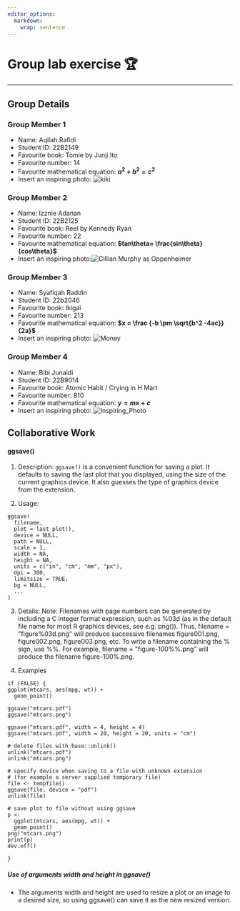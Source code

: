```yaml
---
editor_options: 
  markdown: 
    wrap: sentence
---
```


# Group lab exercise 🏆

------------------------------------------------------------------------

## Group Details

### Group Member 1

-   Name: Aqilah Rafidi
-   Student ID: 22B2149
-   Favourite book: Tomie by Junji Ito
-   Favourite number: 14
-   Favourite mathematical equation: **$a^2+b^2=c^2$**
-   Insert an inspiring photo: ![kiki](https://github.com/sm2302-aug23/.github/assets/141397360/4c2cbf81-5623-40a6-a209-2e14d4266f5c)

### Group Member 2

-   Name: Izznie Adanan
-   Student ID: 22B2125
-   Favourite book: Reel by Kennedy Ryan
-   Favourite number: 22
-   Favourite mathematical equation: **$tan\theta= \frac{sin\theta}{cos\theta}$**
-   Insert an inspiring photo:![Cillian Murphy as Oppenheimer](https://github.com/sm2302-aug23/.github/assets/141397633/7ffa24b9-620f-47ec-891d-3fb2351d645d)

### Group Member 3

-   Name: Syafiqah Raddin
-   Student ID: 22b2046
-   Favourite book: Ikigai
-   Favourite number: 213
-   Favourite mathematical equation: **$x = \frac {-b \pm \sqrt{b^2 -4ac}} {2a}$**
-   Insert an inspiring photo: ![Money](https://github.com/sm2302-aug23/.github/assets/141397169/e96a94c1-02af-4476-a55e-676ff342db0f)

### Group Member 4

-   Name: Bibi Junaidi
-   Student ID: 22B9014
-   Favourite book: Atomic Habit / Crying in H Mart
-   Favourite number: 810
-   Favourite mathematical equation: **$y=mx + c$**
-   Insert an inspiring photo: ![Inspiring_Photo](https://github.com/sm2302-aug23/.github/assets/141397273/f5b5a10c-b6db-40ef-80c9-f280481c796f)

## Collaborative Work

#### ggsave()

1.  Description: `ggsave()` is a convenient function for saving a plot.
    It defaults to saving the last plot that you displayed, using the size of the current graphics device.
    It also guesses the type of graphics device from the extension.

2.  Usage:

```         
ggsave(
  filename,
  plot = last_plot(),
  device = NULL,
  path = NULL,
  scale = 1,
  width = NA,
  height = NA,
  units = c("in", "cm", "mm", "px"),
  dpi = 300,
  limitsize = TRUE,
  bg = NULL,
  ...
)
```

3.  Details: Note: Filenames with page numbers can be generated by including a C integer format expression, such as ⁠%03d⁠ (as in the default file name for most R graphics devices, see e.g. png()).
    Thus, filename = "figure%03d.png" will produce successive filenames figure001.png, figure002.png, figure003.png, etc.
    To write a filename containing the ⁠%⁠ sign, use %%.
    For example, filename = "figure-100%%.png" will produce the filename ⁠figure-100%.png⁠.

4.  Examples

```         
if (FALSE) {
ggplot(mtcars, aes(mpg, wt)) +
  geom_point()

ggsave("mtcars.pdf")
ggsave("mtcars.png")

ggsave("mtcars.pdf", width = 4, height = 4)
ggsave("mtcars.pdf", width = 20, height = 20, units = "cm")

# delete files with base::unlink()
unlink("mtcars.pdf")
unlink("mtcars.png")

# specify device when saving to a file with unknown extension
# (for example a server supplied temporary file)
file <- tempfile()
ggsave(file, device = "pdf")
unlink(file)

# save plot to file without using ggsave
p <-
  ggplot(mtcars, aes(mpg, wt)) +
  geom_point()
png("mtcars.png")
print(p)
dev.off()

}
```

##### Use of arguments width and height in ggsave()

- The arguments width and height are used to resize a plot or an image to a desired size, so using ggsave() can save it as the new resized version.



